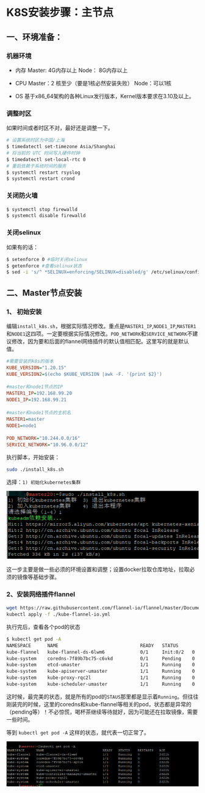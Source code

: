 # K8S安装步骤：主节点

## 一、环境准备：

### 机器环境
- 内存
Master:  4G内存以上
Node： 8G内存以上

- CPU
Master：2 核至少（要是1核必然安装失败）
Node：可以1核

- OS
基于x86_64架构的各种Linux发行版本，Kernel版本要求在3.10及以上。


### 调整时区
如果时间或者时区不对，最好还是调整一下。

```bash
# 设置系统时区为中国/上海
$ timedatectl set-timezone Asia/Shanghai
# 将当前的 UTC 时间写入硬件时钟
$ timedatectl set-local-rtc 0
# 重启依赖于系统时间的服务
$ systemctl restart rsyslog
$ systemctl restart crond
```

### 关闭防火墙
```bash
$ systemctl stop firewalld
$ systemctl disable firewalld 
```

### 关闭selinux
如果有的话：

```bash
$ setenforce 0 #临时关闭selinux
$ getenforce #查看selinux状态
$ sed -i 's/^ *SELINUX=enforcing/SELINUX=disabled/g' /etc/selinux/config
```
## 二、Master节点安装

### 1、 初始安装

编辑`install_k8s.sh`，根据实际情况修改。重点是`MASTER1_IP`,`NODE1_IP`,`MASTER1`和`NODE1`这四项。一定要根据实际情况修改。`POD_NETWORK`和`SERVICE_NETWORK`不建议修改，因为要和后面的flannel网络插件的默认值相匹配。这里写的就是默认值。
```ini
#需要安装的k8s的版本
KUBE_VERSION="1.20.15"
KUBE_VERSION2=$(echo $KUBE_VERSION |awk -F. '{print $2}')

#master和node1节点的IP
MASTER1_IP=192.168.99.20
NODE1_IP=192.168.99.21

#master和node1节点的主机名
MASTER1=master
NODE1=node1

POD_NETWORK="10.244.0.0/16"
SERVICE_NETWORK="10.96.0.0/12"
```
执行脚本，开始安装：

```bash
sudo ./install_k8s.sh
```

选择：`1) 初始化kubernetes集群`

![image-20221118173924983](images/image-20221118173924983.png)

这一步主要是做一些必须的环境设置和调整；设置docker拉取仓库地址，拉取必须的镜像等基础步骤。



### 2、安装网络插件flannel
```bash
wget https://raw.githubusercontent.com/flannel-io/flannel/master/Documentation/kube-flannel.yml -O kube-flannel-io.yml
kubectl apply -f ./kube-flannel-io.yml
```
执行完后，查看各个pod的状态
```bash
$ kubectl get pod -A
NAMESPACE      NAME                              READY   STATUS     
kube-flannel   kube-flannel-ds-6lwm6             0/1     Init:0/2   0   
kube-system    coredns-7f89b7bc75-c6vkd          0/1     Pending    0    kube-system    coredns-7f89b7bc75-sp5ln          0/1     Pending    0   
kube-system    etcd-umaster                      1/1     Running    0   
kube-system    kube-apiserver-umaster            1/1     Running    0    kube-system    kube-controller-manager-umaster   1/1     Running    0   
kube-system    kube-proxy-rqc2l                  1/1     Running    0   
kube-system    kube-scheduler-umaster            1/1     Running    0   

```
这时候，最完美的状态，就是所有的pod的`STAUS`那里都是显示着`Running`。但往往刚装完的时候，这里的coredns和kube-flannel等相关的pod，状态都是异常的（pending等）！不必惊慌，喝杯茶继续等待就好，因为可能还在拉取镜像，需要一些时间。

等到 `kubectl get pod -A` 这样的状态，就代表一切正常了。

![image-20221121155620346](images/image-20221121155620346.png)

